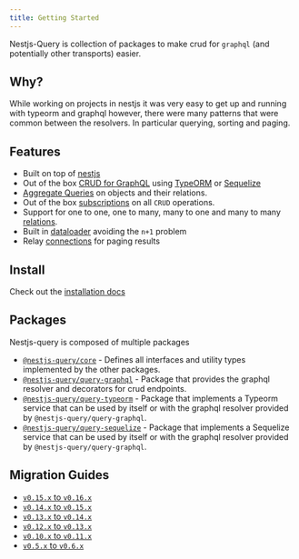 ```yaml
---
title: Getting Started
---
```


Nestjs-Query is collection of packages to make crud for `graphql` (and potentially other transports) easier.

## Why?

While working on projects in nestjs it was very easy to get up and running with typeorm and graphql however, there were many patterns that were common between the resolvers. In particular querying, sorting and paging.  

## Features

* Built on top of [nestjs](https://nestjs.com/)
* Out of the box [CRUD for GraphQL](../graphql/resolvers.mdx) using [TypeORM](https://typeorm.io/) or [Sequelize](https://sequelize.org/)
* [Aggregate Queries](../graphql/aggregations.mdx) on objects and their relations.
* Out of the box [subscriptions](../graphql/subscriptions.mdx) on all `CRUD` operations.
* Support for one to one, one to many, many to one and many to many [relations](../graphql/relations.mdx).
* Built in [dataloader](https://github.com/graphql/dataloader) avoiding the `n+1` problem
* Relay [connections](https://facebook.github.io/relay/graphql/connections.htm) for paging results  

## Install

Check out the [installation docs](./install.md)

## Packages

Nestjs-query is composed of multiple packages

* [`@nestjs-query/core`](https://github.com/doug-martin/nestjs-query/tree/master/packages/core) - Defines all interfaces and utility types implemented by the other packages.
* [`@nestjs-query/query-graphql`](https://github.com/doug-martin/nestjs-query/tree/master/packages/query-graphql) - Package that provides the graphql resolver and decorators for crud endpoints.
* [`@nestjs-query/query-typeorm`](https://github.com/doug-martin/nestjs-query/tree/master/packages/query-typeorm) - Package that implements a Typeorm service that can be used by itself or with the graphql resolver provided by `@nestjs-query/query-graphql`.
* [`@nestjs-query/query-sequelize`](https://github.com/doug-martin/nestjs-query/tree/master/packages/query-sequelize) - Package that implements a Sequelize service that can be used by itself or with the graphql resolver provided by `@nestjs-query/query-graphql`.

## Migration Guides

* [`v0.15.x` to `v0.16.x`](../migration-guides/v0.15.x-to-v0.16.x)
* [`v0.14.x` to `v0.15.x`](../migration-guides/v0.14.x-to-v0.15.x)
* [`v0.13.x` to `v0.14.x`](../migration-guides/v0.13.x-to-v0.14.x)
* [`v0.12.x` to `v0.13.x`](../migration-guides/v0.12.x-to-v0.13.x)
* [`v0.10.x` to `v0.11.x`](../migration-guides/v0.10.x-to-v0.11.x)
* [`v0.5.x` to `v0.6.x`](../migration-guides/v0.5.x-to-v0.6.x)


